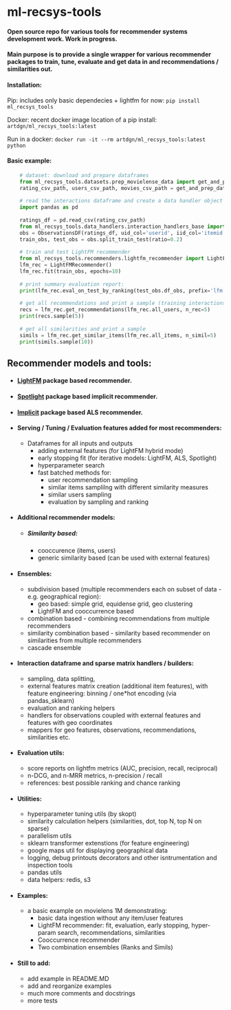# ml-recsys-tools

#### Open source repo for various tools for recommender systems development work. Work in progress.

#### Main purpose is to provide a single wrapper for various recommender packages to train, tune, evaluate and get data in and recommendations / similarities out.

#### Installation:
Pip: includes only basic dependecies + lightfm for now: `pip install ml_recsys_tools`

Docker: recent docker image location of a pip install: `artdgn/ml_recsys_tools:latest`

Run in a docker: `docker run -it --rm artdgn/ml_recsys_tools:latest python`

#### Basic example:
```python
    # dataset: download and prepare dataframes
    from ml_recsys_tools.datasets.prep_movielense_data import get_and_prep_data
    rating_csv_path, users_csv_path, movies_csv_path = get_and_prep_data()
    
    # read the interactions dataframe and create a data handler object and  split to train and test
    import pandas as pd
    
    ratings_df = pd.read_csv(rating_csv_path)
    from ml_recsys_tools.data_handlers.interaction_handlers_base import ObservationsDF    
    obs = ObservationsDF(ratings_df, uid_col='userid', iid_col='itemid')
    train_obs, test_obs = obs.split_train_test(ratio=0.2)
    
    # train and test LightFM recommender
    from ml_recsys_tools.recommenders.lightfm_recommender import LightFMRecommender    
    lfm_rec = LightFMRecommender()
    lfm_rec.fit(train_obs, epochs=10)
    
    # print summary evaluation report:
    print(lfm_rec.eval_on_test_by_ranking(test_obs.df_obs, prefix='lfm ', n_rec=100))
    
    # get all recommendations and print a sample (training interactions are filtered out by default)
    recs = lfm_rec.get_recommendations(lfm_rec.all_users, n_rec=5)
    print(recs.sample(5))
    
    # get all similarities and print a sample
    simils = lfm_rec.get_similar_items(lfm_rec.all_items, n_simil=5)
    print(simils.sample(10))

```

## Recommender models and tools:

* #### [LightFM](https://github.com/lyst/lightfm) package based recommender.
* #### [Spotlight](https://github.com/maciejkula/spotlight) package based implicit recommender.
* #### [Implicit](https://github.com/benfred/implicit) package based ALS recommender.
* #### Serving / Tuning / Evaluation features added for most recommenders:
    * Dataframes for all inputs and outputs
        * adding external features (for LightFM hybrid mode)
        * early stopping fit (for iterative models: LightFM, ALS, Spotlight)
        * hyperparameter search
        * fast batched methods for:
            * user recommendation sampling
            * similar items samplilng with different similarity measures
            * similar users sampling
            * evaluation by sampling and ranking      
                  
* #### Additional recommender models:
    * ##### Similarity based:
        * cooccurence (items, users)
        * generic similarity based (can be used with external features)  
              
* #### Ensembles:
    * subdivision based (multiple recommenders each on subset of data - e.g. geographical region):
        * geo based: simple grid, equidense grid, geo clustering
        * LightFM and cooccurrence based
    * combination based - combining recommendations from multiple recommenders
    * similarity combination based - similarity based recommender on similarities from multiple recommenders
    * cascade ensemble 
           
* #### Interaction dataframe and sparse matrix handlers / builders:
    * sampling, data splitting,
    * external features matrix creation (additional item features),
        with feature engineering: binning / one*hot encoding (via pandas_sklearn)
    * evaluation and ranking helpers
    * handlers for observations coupled with external features and features with geo coordinates
    * mappers for geo features, observations, recommendations, similarities etc.
        
* #### Evaluation utils:
    * score reports on lightfm metrics (AUC, precision, recall, reciprocal)
    * n-DCG, and n-MRR metrics, n-precision / recall
    * references: best possible ranking and chance ranking

* #### Utilities:
    * hyperparameter tuning utils (by skopt)
    * similarity calculation helpers (similarities, dot, top N, top N on sparse)
    * parallelism utils
    * sklearn transformer extenstions (for feature engineering)
    * google maps util for displaying geographical data
    * logging, debug printouts decorators and other isntrumentation and inspection tools
    * pandas utils
    * data helpers: redis, s3

* #### Examples:
    * a basic example on movielens 1M demonstrating:
        * basic data ingestion without any item/user features
        * LightFM recommender:
            fit, evaluation, early stopping,
            hyper-param search, recommendations, similarities
        * Cooccurrence recommender
        * Two combination ensembles (Ranks and Simils)

* #### Still to add:
    * add example in README.MD
    * add and reorganize examples 
    * much more comments and docstrings
    * more tests

